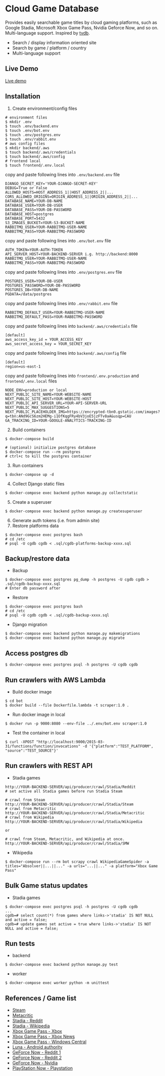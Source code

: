 # Cloud Game Database

Provides easily searchable game titles by cloud gaming platforms, such as Google Stadia, Microsoft Xbox Game Pass, Nvidia Geforce Now, and so on. Multi-language support. Inspired by [tvdb](http://thetvdb.com).

- Search / display information oriented site
- Search by game / platform / country
- Multi-language support

## Live Demo
[Live demo](http://54.146.80.135/platform/stadia/games)

## Installation
1. Create environment/config files
```
# environment files
$ mkdir .env
$ touch .env/backend.env
$ touch .env/bot.env
$ touch .env/postgres.env
$ touch .env/rabbit.env
# aws config files
$ mkdir backend/.aws
$ touch backend/.aws/credentials
$ touch backend/.aws/config
# frontend local
$ touch frontend/.env.local
```
copy and paste following lines into `.env/backend.env` file
```
DJANGO_SECRET_KEY='YOUR-DJANGO-SECRET-KEY'
DEBUG=True or False
ALLOWED_HOSTS=HOST_ADDRESS_1||HOST_ADDRESS_2||...
CORS_ALLOWED_ORIGINS=ORIGIN_ADDRESS_1||ORIGIN_ADDRESS_2||...
DATABASE_NAME=YOUR-DB-NAME
DATABASE_USER=YOUR-DB-USER
DATABASE_PASS=YOUR-DB-PASSWORD
DATABASE_HOST=postgres
DATABASE_PORT=5432
S3_IMAGES_BUCKET=YOUR-S3-BUCKET-NAME
RABBITMQ_USER=YOUR-RABBITMQ-USER-NAME
RABBITMQ_PASS=YOUR-RABBITMQ-PASSWORD
```
copy and paste following lines into `.env/bot.env` file
```
AUTH_TOKEN=YOUR-AUTH-TOKEN
API_SERVER_HOST=YOUR-BACKEND-SERVER i.g. http://backend:8000
RABBITMQ_USER=YOUR-RABBITMQ-USER-NAME
RABBITMQ_PASS=YOUR-RABBITMQ-PASSWORD
```
copy and paste following lines into `.env/postgres.env` file
```
POSTGRES_USER=YOUR-DB-USER
POSTGRES_PASSWORD=YOUR-DB-PASSWORD
POSTGRES_DB=YOUR-DB-NAME
PGDATA=/data/postgres
```
copy and paste following lines into `.env/rabbit.env` file
```
RABBITMQ_DEFAULT_USER=YOUR-RABBITMQ-USER-NAME
RABBITMQ_DEFAULT_PASS=YOUR-RABBITMQ-PASSWORD
```
copy and paste following lines into `backend/.aws/credentials` file
```
[default]
aws_access_key_id = YOUR_ACCESS_KEY
aws_secret_access_key = YOUR_SECRET_KEY
```
copy and paste following lines into `backend/.aws/config` file
```
[default]
region=us-east-1
```
copy and paste following lines into `frontend/.env.production` and `frontend/.env.local` files
```
NODE_ENV=production or local
NEXT_PUBLIC_SITE_NAME=YOUR-WEBSITE-NAME
NEXT_PUBLIC_SITE_HOST=YOUR-WEBSITE-HOST
NEXT_PUBLIC_API_SERVER_URL=YOUR-API-SERVER-URL
NEXT_PUBLIC_MAX_SUGGESTIONS=5
NEXT_PUBLIC_PLACEHOLDER_IMG=https://encrypted-tbn0.gstatic.com/images?q=tbn:ANd9GcS6zm2HEMg-i1OfKqgFRy4bV3joE5jzFTv8aA&usqp=CAU
GA_TRACKING_ID=YOUR-GOOGLE-ANALYTICS-TRACKING-ID
```
2. Build containers
```
$ docker-compose build

# (optional) initialize postgres database
$ docker-compose run --rm postgres
# ctrl+c to kill the postgres container
```
3. Run containers
```
$ docker-compose up -d
```
4. Collect Django static files
```
$ docker-compose exec backend python manage.py collectstatic
```
5. Create a superuser
```
$ docker-compose exec backend python manage.py createsuperuser
```
6. Generate auth tokens (i.e. from admin site)
7. Restore platforms data
```
$ docker-compose exec postgres bash
# cd /etc
# psql -U cgdb cgdb < .sql/cgdb-platforms-backup-xxxx.sql
```

## Backup/restore data
- Backup
```
$ docker-compose exec postgres pg_dump -h postgres -U cgdb cgdb > .sql/cgdb-backup-xxxx.sql
# Enter db password after
```
- Restore
```
$ docker-compose exec postgres bash
# cd /etc
# psql -U cgdb cgdb < .sql/cgdb-backup-xxxx.sql
```
- Django migration
```
$ docker-compose exec backend python manage.py makemigrations
$ docker-compose exec backend python manage.py migrate
```

## Access postgres db
```
$ docker-compose exec postgres psql -h postgres -U cgdb cgdb
```

## Run crawlers with AWS Lambda
- Build docker image
```
$ cd bot
$ docker build --file Dockerfile.lambda -t scraper:1.0 .
```
- Run docker image in local
```
$ docker run -p 9000:8080 --env-file ../.env/bot.env scraper:1.0
```
- Test the container in local
```
$ curl -XPOST "http://localhost:9000/2015-03-31/functions/function/invocations" -d '{"platform":"TEST_PLATFORM", "source":"TEST_SOURCE"}'
```

## Run crawlers with REST API
- Stadia games
```
http://YOUR-BACKEND-SERVER/api/producer/crawl/Stadia/Reddit
# set active all Stadia games before run Stadia Steam

# crawl from Steam
http://YOUR-BACKEND-SERVER/api/producer/crawl/Stadia/Steam
# crawl from Metacritic
http://YOUR-BACKEND-SERVER/api/producer/crawl/Stadia/Metacritic
# crawl from Wikipedia
http://YOUR-BACKEND-SERVER/api/producer/crawl/Stadia/Wikipedia

or

# crawl from Steam, Metacritic, and Wikipedia at once.
http://YOUR-BACKEND-SERVER/api/producer/crawl/Stadia/SMW
```
- Wikipedia
```
$ docker-compose run --rm bot scrapy crawl WikipediaGameSpider -a titles="Absolver||...||..." -a urls="...||..." -a platform="Xbox Game Pass"
```

## Bulk Game status updates
- Stadia games
```
$ docker-compose exec postgres psql -h postgres -U cgdb cgdb
...
cgdb=# select count(*) from games where links->'stadia' IS NOT NULL and active = false;
cgdb=# update games set active = true where links->'stadia' IS NOT NULL and active = false;
```

## Run tests
- backend
```
$ docker-compose exec backend python manage.py test
```
- worker
```
$ docker-compose exec worker python -m unittest
```

## References / Game list
- [Steam](https://store.steampowered.com/)
- [Metacritic](https://www.metacritic.com/)
- [Stadia - Reddit](https://www.reddit.com/r/Stadia/wiki/index)
- [Stadia - Wikipedia](https://en.wikipedia.org/wiki/List_of_Stadia_games)
- [Xbox Game Pass - Xbox](https://www.xbox.com/en-US/xbox-game-pass/games)
- [Xbox Game Pass - Xbox News](https://news.xbox.com/en-us/)
- [Xbox Game Pass - Windows Central](https://www.windowscentral.com/xbox-project-xcloud-games-list)
- [Luna - Android authority](https://www.androidauthority.com/amazon-luna-1170676/)
- [GeForce Now - Reddit 1](http://gfngames.tk/)
- [GeForce Now - Reddit 2](https://geforcenow-games.com/)
- [GeForce Now - Nvidia](https://www.nvidia.com/en-us/geforce-now/games/)
- [PlayStation Now - Playstation](https://www.playstation.com/en-ca/ps-now/ps-now-games/#all-ps-now-games)